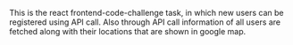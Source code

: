 This is the react frontend-code-challenge task, in which new users can be registered using API call. Also through API call information of all users are fetched along with their locations that are shown in google map.
